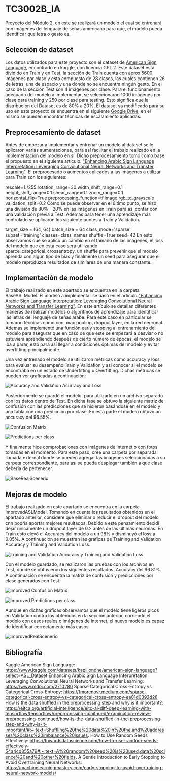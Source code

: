 # TC3002B_IA
Proyecto del Módulo 2, en este se realizará un modelo el cual se entrenará con imágenes del lenguaje de señas americano para que, el modelo pueda identificar que letra o gesto es.

## Selección de dataset
Los datos utilizados para este proyecto son el dataset de [American  Sign Language](https://www.kaggle.com/datasets/kapillondhe/american-sign-language?select=ASL_Dataset), encontrado en kaggle, con licencia GPL 2. Este dataset está dividido en Train y en Test, la sección de Train cuenta con aprox 5600 imágenes por clase y está compuesto de 28 clases, las cuales contienen 26 de letras, una de espacio y una donde no se encuentra ningún gesto. En el caso de la sección Test son 4 imágenes por clase. Para el funcionamiento adecuado del modelo a implementar, se seleccionaron 1000 imágenes por clase para training y 250 por clase para testing. Esto significa que la distribución del Dataset es de 80% a 20%. El dataset ya modificado para su uso en este proyecto se encuentra en el siguiente [Google Drive](https://drive.google.com/drive/folders/12T7WFUGrXnJnKvZKeLaGCPVRHsZfRWJj?usp=sharing), en el mismo se pueden encontrar técnicas de escalamiento aplicadas.

## Preprocesamiento de dataset
Antes de empezar a implementar y entrenar un modelo al dataset se le aplicaron varias aumentaciones, para así facilitar el trabajo realizado en la implementación del modelo en sí. Dicho preprocesamiento tomó como base el propuesto en el siguiente artículo: ["Enhancing Arabic Sign Language Interpretation: Leveraging Convolutional Neural Networks and Transfer Learning"](https://www.mdpi.com/2710280). El preprocesado o aumentos aplicados a las imágenes a utilizar para Train son los siguientes:

rescale=1./255
rotation_range=30
width_shift_range=0.1
height_shift_range=0.1
shear_range=0.1
zoom_range=0.1
horizontal_flip=True
preprocessing_function=tf.image.rgb_to_grayscale
validation_split=0.2
Cómo se puede observar en el último punto, se hizo una división de 80% - 20% en las imágenes en Train para así contar con una validación previa a Test. Además para tener una aprendizaje más controlado se aplicaron los siguiente puntes a Train y Validation.

target_size = (64, 64)
batch_size = 64
class_mode='sparse'
subset='training'
classes=class_names
shuffle=True
seed=42
En esto observamos que se aplicó un cambio en el tamaño de las imágenes, el loss del modelo que en esta caso será utilizando sparce_categorical_crossentropy, un shuffle para prevenir que el modelo aprenda con algún tipo de bias y finalmente un seed para asegurar que el modelo reproduzca resultados de similares de una manera constante.

## Implementación de modelo
El trabajo realizado en este apartado se encuentra en la carpeta BaseASLModel. El modelo a implementar se basó en el artículo:["Enhancing Arabic Sign Language Interpretation: Leveraging Convolutional Neural Networks and Transfer Learning"](https://www.mdpi.com/2710280). En este artículo se detallan diferentes maneras de realizar modelos o algoritmos de aprendizaje para identificar las letras del lenguaje de señas arabe. Para este caso en particular se tomaron técnicas como cnn, max pooling, dropout layer, en la red neuronal. Además se implementó una función early stopping al entrenamiento del modelo para asegurar que en caso de que este se empezará a desviar o no estuviera aprendiendo después de cierto número de épocas, el modelo se iba a parar, esto para así llegar a condiciones óptimas del modelo y evitar overfitting principalmente.

Una vez entrenado el modelo se utilizaron métricas como accuracy y loss, para evaluar su desempeño Train y Validation y así conocer si el modelo se encontraba en un estado de Underfitting u Overfitting. Dichas métricas se pueden ver graficadas a continuación:
 
![Accuracy and Validation Acurracy and Loss](https://github.com/Aderjarn/TC3002B_IA/assets/55771964/f1e2c88d-a32a-46c5-9878-c87f085e7df6)

Posteriormente se guardó el modelo, para utilizarlo en un archivo separado con los datos dentro de Test. En dicha fase se obtuvo la siguiente matriz de confusión con las predicciones que se hicieron basándose en el modelo y una tabla con una predicción por clase. En esta parte el modelo obtuvo un accuracy del 96.55%.

![Confusion Matrix](https://github.com/Aderjarn/TC3002B_IA/assets/55771964/9ece29d1-995a-45ce-b7fb-ebcd6289b2e9)

![Predictions per class](https://github.com/Aderjarn/TC3002B_IA/assets/55771964/b18d5c2a-7921-4273-b806-df889dda5ab4)

Y finalmente hice comprobaciones con imágenes de internet o con fotos tomadas en el momento. Para este paso, cree una carpeta por separada llamada external donde se pueden agregar las imágenes seleccionadas a su carpeta correspondiente, para así se pueda desplegar también a qué clase debería de pertenecer.

![BaseRealScenerio](https://github.com/Aderjarn/TC3002B_IA/assets/55771964/fe62178a-4ff8-4d20-a579-a5c828e7a512)

## Mejoras de modelo
El trabajo realizado en este apartado se encuentra en la carpeta ImprovedASLModel. Tomando en cuenta los resultados obtenidos en el apartado anterior, considere que eliminar o reducir el dropout del modelo cnn podría aportar mejores resultados. Debido a este pensamiento decidí dejar únicamente un dropout layer de 0.2 antes de las últimas neuronas. En Train esto elevó el Accuracy del modelo a un 98% y disminuyó el loss a 0.05%. A continuación se muestran las gráficas de Training and Validation Accuracy y Training and Validation Loss.

![Training and Validation Accuracy y Training and Validation Loss.
](https://github.com/Aderjarn/TC3002B_IA/assets/55771964/5cbeb5be-20dc-4e8e-b9f0-85aab6714e51)

Con el modelo guardado, se realizaron las pruebas con los archivos en Test, donde se obtuvieron los siguientes resultados. Accuracy del  96.81%. A continuación se encuentra la matriz de confusión y predicciones por clase generados con Test.

![Improved Confusion Matrix](https://github.com/Aderjarn/TC3002B_IA/assets/55771964/10b6b28d-d25b-4996-b094-a6c800f49436)

![Improved Predictions per class](https://github.com/Aderjarn/TC3002B_IA/assets/55771964/83b7aa8a-ac46-455b-aafc-9ee36b0fde29)

Aunque en dichas gráficas observamos que el modelo tiene ligeros picos en Validation contra los obtenidos en la sección anterior, corriendo el modelo con casos reales o imágenes de internet, el nuevo modelo es capaz de identificar correctamente más casos.

![ImprovedRealScenerio](https://github.com/Aderjarn/TC3002B_IA/assets/55771964/7be4f80d-c8f8-4285-87a0-ba78815bb121)


## Bibliografía 
Kaggle American  Sign Language: https://www.kaggle.com/datasets/kapillondhe/american-sign-language?select=ASL_Dataset
Enhancing Arabic Sign Language Interpretation: Leveraging Convolutional Neural Networks and Transfer Learning: https://www.mdpi.com/2710280
Sparse Categorical Cross-Entropy vs Categorical Cross-Entropy: https://fmorenovr.medium.com/sparse-categorical-cross-entropy-vs-categorical-cross-entropy-ea01d0392d28
How is the data shuffled in the preprocessing step and why is it important?: https://eitca.org/artificial-intelligence/eitc-ai-dltf-deep-learning-with-tensorflow/tensorflow/preprocessing-conitnued/examination-review-preprocessing-conitnued/how-is-the-data-shuffled-in-the-preprocessing-step-and-why-is-it-important/#:~:text=Shuffling%20the%20data%20in%20the,and%20addresses%20class%20imbalance%20issues.
How to Use Random Seeds Effectively: https://towardsdatascience.com/how-to-use-random-seeds-effectively-54a4cd855a79#:~:text=A%20random%20seed%20is%20used,data%20science%20and%20other%20fields.
A Gentle Introduction to Early Stopping to Avoid Overtraining Neural Networks: https://machinelearningmastery.com/early-stopping-to-avoid-overtraining-neural-network-models/


